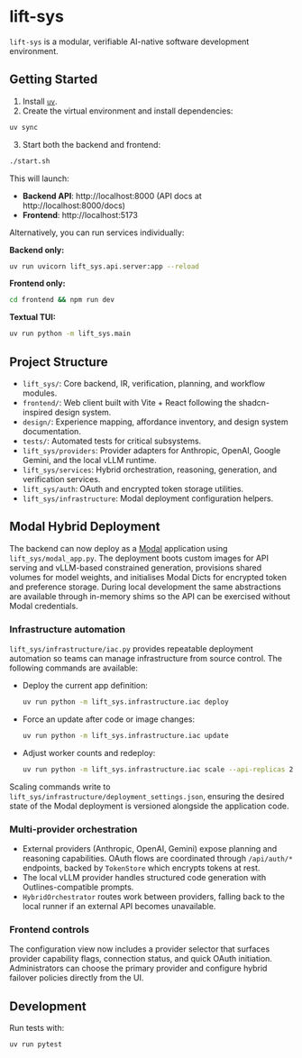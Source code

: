 # lift-sys

`lift-sys` is a modular, verifiable AI-native software development environment.

## Getting Started

1. Install [`uv`](https://github.com/astral-sh/uv).
2. Create the virtual environment and install dependencies:

```bash
uv sync
```

3. Start both the backend and frontend:

```bash
./start.sh
```

This will launch:
- **Backend API**: http://localhost:8000 (API docs at http://localhost:8000/docs)
- **Frontend**: http://localhost:5173

Alternatively, you can run services individually:

**Backend only:**
```bash
uv run uvicorn lift_sys.api.server:app --reload
```

**Frontend only:**
```bash
cd frontend && npm run dev
```

**Textual TUI:**
```bash
uv run python -m lift_sys.main
```

## Project Structure

- `lift_sys/`: Core backend, IR, verification, planning, and workflow modules.
- `frontend/`: Web client built with Vite + React following the shadcn-inspired design system.
- `design/`: Experience mapping, affordance inventory, and design system documentation.
- `tests/`: Automated tests for critical subsystems.
- `lift_sys/providers`: Provider adapters for Anthropic, OpenAI, Google Gemini, and the local vLLM runtime.
- `lift_sys/services`: Hybrid orchestration, reasoning, generation, and verification services.
- `lift_sys/auth`: OAuth and encrypted token storage utilities.
- `lift_sys/infrastructure`: Modal deployment configuration helpers.

## Modal Hybrid Deployment

The backend can now deploy as a [Modal](https://modal.com) application using `lift_sys/modal_app.py`. The deployment boots
custom images for API serving and vLLM-based constrained generation, provisions shared volumes for model weights, and
initialises Modal Dicts for encrypted token and preference storage. During local development the same abstractions are
available through in-memory shims so the API can be exercised without Modal credentials.

### Infrastructure automation

`lift_sys/infrastructure/iac.py` provides repeatable deployment automation so teams can manage infrastructure from
source control. The following commands are available:

- Deploy the current app definition:

  ```bash
  uv run python -m lift_sys.infrastructure.iac deploy
  ```

- Force an update after code or image changes:

  ```bash
  uv run python -m lift_sys.infrastructure.iac update
  ```

- Adjust worker counts and redeploy:

  ```bash
  uv run python -m lift_sys.infrastructure.iac scale --api-replicas 2 --vllm-concurrency 8 --apply
  ```

Scaling commands write to `lift_sys/infrastructure/deployment_settings.json`, ensuring the desired state of the Modal
deployment is versioned alongside the application code.

### Multi-provider orchestration

- External providers (Anthropic, OpenAI, Gemini) expose planning and reasoning capabilities. OAuth flows are coordinated
  through `/api/auth/*` endpoints, backed by `TokenStore` which encrypts tokens at rest.
- The local vLLM provider handles structured code generation with Outlines-compatible prompts.
- `HybridOrchestrator` routes work between providers, falling back to the local runner if an external API becomes
  unavailable.

### Frontend controls

The configuration view now includes a provider selector that surfaces provider capability flags, connection status, and
quick OAuth initiation. Administrators can choose the primary provider and configure hybrid failover policies directly
from the UI.

## Development

Run tests with:

```bash
uv run pytest
```

